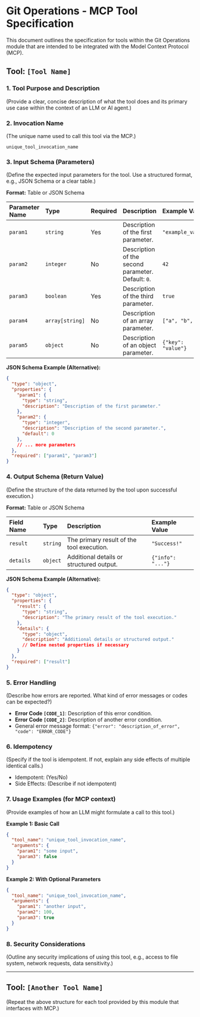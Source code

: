 # Git Operations - MCP Tool Specification

This document outlines the specification for tools within the Git Operations module that are intended to be integrated with the Model Context Protocol (MCP).

## Tool: `[Tool Name]`

### 1. Tool Purpose and Description

(Provide a clear, concise description of what the tool does and its primary use case within the context of an LLM or AI agent.)

### 2. Invocation Name

(The unique name used to call this tool via the MCP.)

`unique_tool_invocation_name`

### 3. Input Schema (Parameters)

(Define the expected input parameters for the tool. Use a structured format, e.g., JSON Schema or a clear table.)

**Format:** Table or JSON Schema

| Parameter Name | Type        | Required | Description                                      | Example Value      |
| :------------- | :---------- | :------- | :----------------------------------------------- | :----------------- |
| `param1`       | `string`    | Yes      | Description of the first parameter.              | `"example_value"`  |
| `param2`       | `integer`   | No       | Description of the second parameter. Default: `0`. | `42`               |
| `param3`       | `boolean`   | Yes      | Description of the third parameter.              | `true`             |
| `param4`       | `array[string]` | No   | Description of an array parameter.               | `["a", "b", "c"]`  |
| `param5`       | `object`    | No       | Description of an object parameter.              | `{"key": "value"}` |

**JSON Schema Example (Alternative):**

```json
{
  "type": "object",
  "properties": {
    "param1": {
      "type": "string",
      "description": "Description of the first parameter."
    },
    "param2": {
      "type": "integer",
      "description": "Description of the second parameter.",
      "default": 0
    },
    // ... more parameters
  },
  "required": ["param1", "param3"]
}
```

### 4. Output Schema (Return Value)

(Define the structure of the data returned by the tool upon successful execution.)

**Format:** Table or JSON Schema

| Field Name | Type     | Description                                  | Example Value     |
| :--------- | :------- | :------------------------------------------- | :---------------- |
| `result`   | `string` | The primary result of the tool execution.    | `"Success!"`      |
| `details`  | `object` | Additional details or structured output.     | `{"info": "..."}` |

**JSON Schema Example (Alternative):**

```json
{
  "type": "object",
  "properties": {
    "result": {
      "type": "string",
      "description": "The primary result of the tool execution."
    },
    "details": {
      "type": "object",
      "description": "Additional details or structured output."
      // Define nested properties if necessary
    }
  },
  "required": ["result"]
}
```

### 5. Error Handling

(Describe how errors are reported. What kind of error messages or codes can be expected?)

- **Error Code `[CODE_1]`**: Description of this error condition.
- **Error Code `[CODE_2]`**: Description of another error condition.
- General error message format: `{"error": "description_of_error", "code": "ERROR_CODE"}`

### 6. Idempotency

(Specify if the tool is idempotent. If not, explain any side effects of multiple identical calls.)

- Idempotent: (Yes/No)
- Side Effects: (Describe if not idempotent)

### 7. Usage Examples (for MCP context)

(Provide examples of how an LLM might formulate a call to this tool.)

**Example 1: Basic Call**

```json
{
  "tool_name": "unique_tool_invocation_name",
  "arguments": {
    "param1": "some input",
    "param3": false
  }
}
```

**Example 2: With Optional Parameters**

```json
{
  "tool_name": "unique_tool_invocation_name",
  "arguments": {
    "param1": "another input",
    "param2": 100,
    "param3": true
  }
}
```

### 8. Security Considerations

(Outline any security implications of using this tool, e.g., access to file system, network requests, data sensitivity.)

---

## Tool: `[Another Tool Name]`

(Repeat the above structure for each tool provided by this module that interfaces with MCP.) 